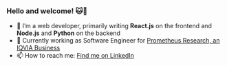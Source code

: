 ### Hello and welcome! 🐱🐛

- 🔭 I’m a web developer, primarily writing **React.js** on the frontend and **Node.js** and **Python** on the backend
- 🌱 Currently working as Software Engineer for [Prometheus Research, an IQVIA Business](https://www.prometheusresearch.com/)
- 📫 How to reach me: [Find me on LinkedIn](https://www.linkedin.com/in/konstantin-ryzhov/)

<!--
- 🌱 I’m currently learning ...
- 👯 I’m looking to collaborate on ...
- 🤔 I’m looking for help with ...
- 💬 Ask me about ...
- 😄 Pronouns: ...
- ⚡ Fun fact: ...
-->
